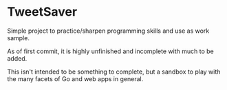 TweetSaver
==========

Simple project to practice/sharpen programming skills and use as work sample.

As of first commit, it is highly unfinished and incomplete with much to be added.

This isn't intended to be something to complete, but a sandbox to play with the many facets of Go and web apps in general.
